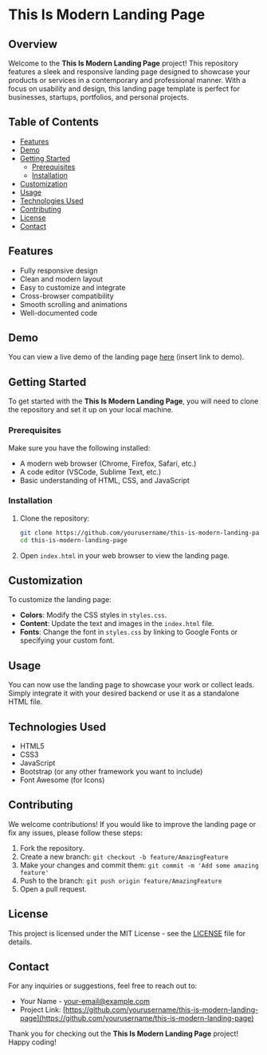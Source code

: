 # This Is Modern Landing Page

## Overview

Welcome to the **This Is Modern Landing Page** project! This repository features a sleek and responsive landing page designed to showcase your products or services in a contemporary and professional manner. With a focus on usability and design, this landing page template is perfect for businesses, startups, portfolios, and personal projects.

## Table of Contents

- [Features](#features)
- [Demo](#demo)
- [Getting Started](#getting-started)
  - [Prerequisites](#prerequisites)
  - [Installation](#installation)
- [Customization](#customization)
- [Usage](#usage)
- [Technologies Used](#technologies-used)
- [Contributing](#contributing)
- [License](#license)
- [Contact](#contact)

## Features

- Fully responsive design
- Clean and modern layout
- Easy to customize and integrate
- Cross-browser compatibility
- Smooth scrolling and animations
- Well-documented code

## Demo

You can view a live demo of the landing page [here](#) (insert link to demo).

## Getting Started

To get started with the **This Is Modern Landing Page**, you will need to clone the repository and set it up on your local machine.

### Prerequisites

Make sure you have the following installed:

- A modern web browser (Chrome, Firefox, Safari, etc.)
- A code editor (VSCode, Sublime Text, etc.)
- Basic understanding of HTML, CSS, and JavaScript

### Installation

1. Clone the repository:
   ```bash
   git clone https://github.com/yourusername/this-is-modern-landing-page.git
   cd this-is-modern-landing-page
   ```

2. Open `index.html` in your web browser to view the landing page.

## Customization

To customize the landing page:

- **Colors**: Modify the CSS styles in `styles.css`.
- **Content**: Update the text and images in the `index.html` file.
- **Fonts**: Change the font in `styles.css` by linking to Google Fonts or specifying your custom font.

## Usage

You can now use the landing page to showcase your work or collect leads. Simply integrate it with your desired backend or use it as a standalone HTML file.

## Technologies Used

- HTML5
- CSS3
- JavaScript
- Bootstrap (or any other framework you want to include)
- Font Awesome (for Icons)

## Contributing

We welcome contributions! If you would like to improve the landing page or fix any issues, please follow these steps:

1. Fork the repository.
2. Create a new branch: `git checkout -b feature/AmazingFeature`
3. Make your changes and commit them: `git commit -m 'Add some amazing feature'`
4. Push to the branch: `git push origin feature/AmazingFeature`
5. Open a pull request.

## License

This project is licensed under the MIT License - see the [LICENSE](LICENSE) file for details.

## Contact

For any inquiries or suggestions, feel free to reach out to:

- Your Name - [your-email@example.com](mailto:your-email@example.com)
- Project Link: [https://github.com/yourusername/this-is-modern-landing-page](https://github.com/yourusername/this-is-modern-landing-page)

Thank you for checking out the **This Is Modern Landing Page** project! Happy coding!
